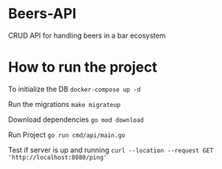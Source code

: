 # Beers-API
CRUD API for handling beers in a bar ecosystem

# How to run the project
To initialize the DB
`docker-compose up -d`

Run the migrations
`make migrateup`

Download dependencies
`go mod download`

Run Project
`go run cmd/api/main.go`

Test if server is up and running
`curl --location --request GET 'http://localhost:8080/ping'`
